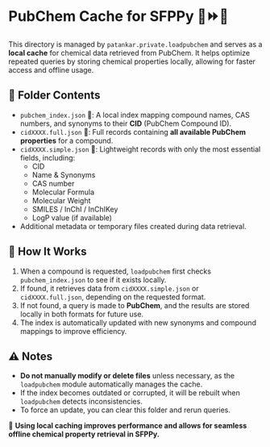 # PubChem Cache for SFPPy 🍏⏩🍎

This directory is managed by `patankar.private.loadpubchem` and serves as a **local cache** for chemical data retrieved from PubChem. It helps optimize repeated queries by storing chemical properties locally, allowing for faster access and offline usage.

## 📁 Folder Contents
- `pubchem_index.json` 📖: A local index mapping compound names, CAS numbers, and synonyms to their **CID** (PubChem Compound ID).
- `cidXXXX.full.json` 📂: Full records containing **all available PubChem properties** for a compound.
- `cidXXXX.simple.json` 📑: Lightweight records with only the most essential fields, including:
  - CID
  - Name & Synonyms
  - CAS number
  - Molecular Formula
  - Molecular Weight
  - SMILES / InChI / InChIKey
  - LogP value (if available)
- Additional metadata or temporary files created during data retrieval.

## 🔹 How It Works
1. When a compound is requested, `loadpubchem` first checks `pubchem_index.json` to see if it exists locally.
2. If found, it retrieves data from `cidXXXX.simple.json` or `cidXXXX.full.json`, depending on the requested format.
3. If not found, a query is made to **PubChem**, and the results are stored locally in both formats for future use.
4. The index is automatically updated with new synonyms and compound mappings to improve efficiency.

## ⚠️ Notes
- **Do not manually modify or delete files** unless necessary, as the `loadpubchem` module automatically manages the cache.
- If the index becomes outdated or corrupted, it will be rebuilt when `loadpubchem` detects inconsistencies.
- To force an update, you can clear this folder and rerun queries.

🔬 **Using local caching improves performance and allows for seamless offline chemical property retrieval in SFPPy.**